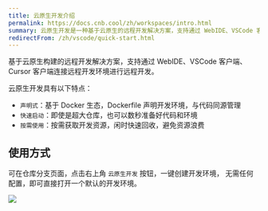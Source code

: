 ```yaml
---
title: 云原生开发介绍
permalink: https://docs.cnb.cool/zh/workspaces/intro.html
summary: 云原生开发是一种基于云原生的远程开发解决方案，支持通过 WebIDE、VSCode 客户端、Cursor 客户端连接远程环境，特点为声明式（基于 Docker 生态，Dockerfile 声明开发环境且与代码同源管理）、快速启动、按需使用，可在仓库分支页面一键创建开发环境 。
redirectFrom: /zh/vscode/quick-start.html
---
```

基于云原生构建的远程开发解决方案，支持通过 WebIDE、VSCode 客户端、Cursor 客户端连接远程开发环境进行远程开发。

云原生开发具有以下特点：

- `声明式`：基于 Docker 生态，Dockerfile 声明开发环境，与代码同源管理
- `快速启动`：即使是超大仓库，也可以数秒准备好代码和环境
- `按需使用`：按需获取开发资源，闲时快速回收，避免资源浪费

## 使用方式

可在仓库分支页面，点击右上角 `云原生开发` 按钮，一键创建开发环境，
无需任何配置，即可直接打开一个默认的开发环境。

![](https://docs.cnb.cool/images/workspaces/entrance.png)
